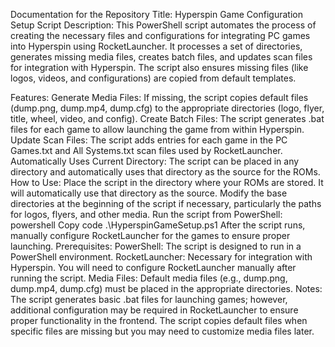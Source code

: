 Documentation for the Repository
Title: Hyperspin Game Configuration Setup Script
Description:
This PowerShell script automates the process of creating the necessary files and configurations for integrating PC games into Hyperspin using RocketLauncher. It processes a set of directories, generates missing media files, creates batch files, and updates scan files for integration with Hyperspin. The script also ensures missing files (like logos, videos, and configurations) are copied from default templates.

Features:
Generate Media Files: If missing, the script copies default files (dump.png, dump.mp4, dump.cfg) to the appropriate directories (logo, flyer, title, wheel, video, and config).
Create Batch Files: The script generates .bat files for each game to allow launching the game from within Hyperspin.
Update Scan Files: The script adds entries for each game in the PC Games.txt and All Systems.txt scan files used by RocketLauncher.
Automatically Uses Current Directory: The script can be placed in any directory and automatically uses that directory as the source for the ROMs.
How to Use:
Place the script in the directory where your ROMs are stored. It will automatically use that directory as the source.
Modify the base directories at the beginning of the script if necessary, particularly the paths for logos, flyers, and other media.
Run the script from PowerShell:
powershell
Copy code
.\HyperspinGameSetup.ps1
After the script runs, manually configure RocketLauncher for the games to ensure proper launching.
Prerequisites:
PowerShell: The script is designed to run in a PowerShell environment.
RocketLauncher: Necessary for integration with Hyperspin. You will need to configure RocketLauncher manually after running the script.
Media Files: Default media files (e.g., dump.png, dump.mp4, dump.cfg) must be placed in the appropriate directories.
Notes:
The script generates basic .bat files for launching games; however, additional configuration may be required in RocketLauncher to ensure proper functionality in the frontend.
The script copies default files when specific files are missing but you may need to customize media files later.

